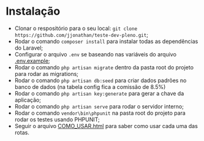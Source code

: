 # Instalação

- Clonar o respositório para o seu local: `git clone https://github.com/jjonathan/teste-dev-pleno.git`;
- Rodar o comando `composer install` para instalar todas as dependências do Laravel;
- Configurar o arquivo `.env` se baseando nas variáveis do arquivo [.env.example](/.env.example);
- Rodar o comando `php artisan migrate` dentro da pasta root do projeto para rodar as migrations;
- Rodar o comando `php artisan db:seed` para criar dados padrões no banco de dados (na tabela config fica a comissão de 8.5%)
- Rodar o comando `php artisan key:generate` para gerar a chave da aplicação;
- Rodar o comando `php artisan serve` para rodar o servidor interno;
- Rodar o comando `vendor\bin\phpunit` na pasta root do projeto para rodar os testes usando PHPUNIT;
- Seguir o arquivo [COMO_USAR.html](/como_usar.php) para saber como usar cada uma das rotas.